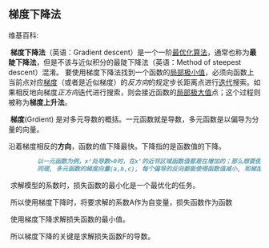 ## 梯度下降法

维基百科: 

​		**梯度下降法**（英语：Gradient descent）是一个一阶[最优化](https://zh.wikipedia.org/wiki/最优化)[算法](https://zh.wikipedia.org/wiki/算法)，通常也称为**最陡下降法**，但是不该与近似积分的最陡下降法（英语：Method of steepest descent）混淆。 要使用梯度下降法找到一个函数的[局部极小值](https://zh.wikipedia.org/wiki/最值)，必须向函数上当前点对应[梯度](https://zh.wikipedia.org/wiki/梯度)（或者是近似梯度）的*反方向*的规定步长距离点进行[迭代](https://zh.wikipedia.org/wiki/迭代)搜索。如果相反地向梯度*正方向*迭代进行搜索，则会接近函数的[局部极大值](https://zh.wikipedia.org/wiki/最值)点；这个过程则被称为**梯度上升法**。

​		**梯度**(Grdient) 是对多元导数的概括。一元函数就是导数，多元函数是以偏导为分量的向量。		

​		沿着梯度相反的**方向**，函数的值下降最快。下降指的是函数值的下降。

```markdown
		以一元函数为例，x‘处导数>0时，在x'的近邻区域函数值都是在增加的；那么想要使函数的值减小，则需要让x'减少，即沿着导数(>0)相反的方向。
		同理, 多元函数的梯度向量(a,b,c), 每个偏导的反向都能使得函数值减小, 和梯度向量相反的方向, 函数下降的最快(快!!!, 其实只要和梯度的夹角cos(,)小于0就是下降的)。
```



​	求解模型的系数时，损失函数的最小化是一个最优化的任务。

​	所以使用梯度下降时，将要求解的系数A作为自变量，损失函数作为函数

​	使用梯度下降求解损失函数的最小值。

​	所以梯度下降的关键是求解损失函数F的导数。

​																						

​	

